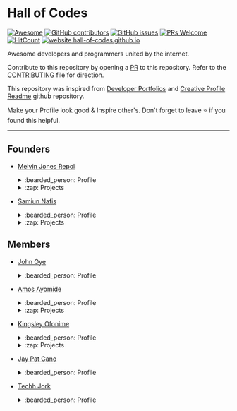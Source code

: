 # Hall of Codes

[![Awesome](https://awesome.re/badge.svg)](https://awesome.re) [![GitHub contributors](https://img.shields.io/github/contributors/hall-of-codes/hall-of-codes.github.io)](https://github.com/hall-of-codes/hall-of-codes.github.io/graphs/contributors) [![GitHub issues](https://img.shields.io/github/issues/hall-of-codes/hall-of-codes.github.io)](https://github.com/hall-of-codes/hall-of-codes.github.io/issues) [![PRs Welcome](https://img.shields.io/badge/PRs-welcome-brightgreen.svg?style=flat-square)](https://github.com/hall-of-codes/hall-of-codes.github.io/pulls) [![HitCount](https://views.whatilearened.today/views/github/hall-of-codes/hall-of-codes.github.io.svg)](https://github.com/hall-of-codes/hall-of-codes.github.io) [![website hall-of-codes.github.io](https://img.shields.io/website-up-down-green-red/http/hall-of-codes.github.io.svg)](https://hall-of-codes.github.io/)

Awesome developers and programmers united by the internet.

Contribute to this repository by opening a [PR](./CONTRIBUTING.md) to this repository. Refer to the [CONTRIBUTING](./CONTRIBUTING.md) file for direction.

This repository was inspired from [Developer Portfolios](https://github.com/emmabostian/developer-portfolios) and [Creative Profile Readme](https://github.com/coderjojo/creative-profile-readme) github repository.

Make your Profile look good & Inspire other's. Don't forget to leave :star: if you found this helpful.

---

## Founders

- [Melvin Jones Repol](https://github.com/mrepol742)
  <details>
    <summary>:bearded_person: Profile</summary>
    I am a self taught Software Engineer with experience in Web Development, SEO, Data Analyst and Computer Troubleshooting.
    <a href="https://mrepol742.github.io">https://mrepol742.github.io</a>
  </details>
  <details>
    <summary>:zap: Projects</summary>
     Webvium: <a href="https://mrepol742.github.io/webvium/">https://mrepol742.github.io/webvium/</a> <br>
     Webvium VPN: <a href="https://mrepol742.github.io/webvium/">https://mrepol742.github.io/webviumvpn/</a> <br>
     Webvium Search: <a href="https://mrepol742.github.io/webvium/">https://mrepol742.github.io/search/</a> <br>
     My Site: <a href="https://mrepol742.github.io/webvium/">https://mrepol742.github.io/</a> <br>
    </details>

- [Samiun Nafis](https://github.com/SamiunNafis)
  <details>
   <summary>:bearded_person: Profile</summary>
    A frontend developer wiht sound knowledge in Android app development.
    <a href="https://samiunnafis.github.io">https://samiunnafis.github.io</a>
  </details>
  <details>
    <summary>:zap: Projects</summary>
     Webvium: <a href="https://samiunnafis.github.io/project.html">https://samiunnafis.github.io/project.html</a> <br>
     Webvium VPN: <a href="https://samiunnafis.github.io/project.html">https://samiunnafis.github.io/project.html</a> <br>
     Insight: <a href="https://samiunnafis.github.io/insight/">https://samiunnafis.github.io/insight/</a> <br>
     COVID - STATS: <a href="https://samiunnafis.github.io/covid/">https://samiunnafis.github.io/covid/</a> <br>
  </details>

## Members

- [John Oye](https://github.com/)
  <details>
    <summary>:bearded_person: Profile</summary>
    A 12 years old native android app developer.


  </details>

- [Amos Ayomide](https://github.com/amosayomide05)
  <details>
    <summary>:bearded_person: Profile</summary>
    A self-taught programmer who is familiar with Web Development. I graduated from high school and plan to get a degree in computer science. <br>
    <a href="https://amosayomide05.github.io/">https://amosayomide05.github.io/</a>
  </details>
  <details>
    <summary>:zap: Projects</summary>
     Earthquake Tracker: <a href="https://amosayomide05.github.io/earthquake/">https://amosayomide05.github.io/earthquake/</a> <br>
    </details>

- [Kingsley Ofonime](https://github.com/devkay07)
  <details>
    <summary>:bearded_person: Profile</summary>
    A Frontend Web Developer with 2 years experience in the field. He has a good knowledge of HTML, CSS and JavaScript. Studying Computer Science in CS50 Havard University. <br>
    <a href="https://devkay07.github.io/">https://devkay07.github.io/</a>
  </details>
  <details>
    <summary>:zap: Projects</summary>
     Weather App: <a href="https://devkay07.github.io/Weather-App/">https://devkay07.github.io/Weather-App/</a> <br>
     Portfolio: <a href="https://devkay07.github.io/">https://devkay07.github.io/</a> <br>
    </details>

- [Jay Pat Cano](https://github.com/0x3ef8)
  <details>
    <summary>:bearded_person: Profile</summary>
    A self-taught front-end developer in the Philippines. He also been involved in many back-end projects in the past, and still working on it. <br>
    <a href="https://0x3ef8.github.io/">https://0x3ef8.github.io/</a>
  </details>

- [Techh Jork](https://github.com/techhjork)
  <details>
    <summary>:bearded_person: Profile</summary>
    A software developer and content creator, who builds engaging websites like this one and makes Meme's about computer science & software engineering. <br>
    <a href="https://techhjork.github.io/">https://techhjork.github.io/</a>
  </details>
